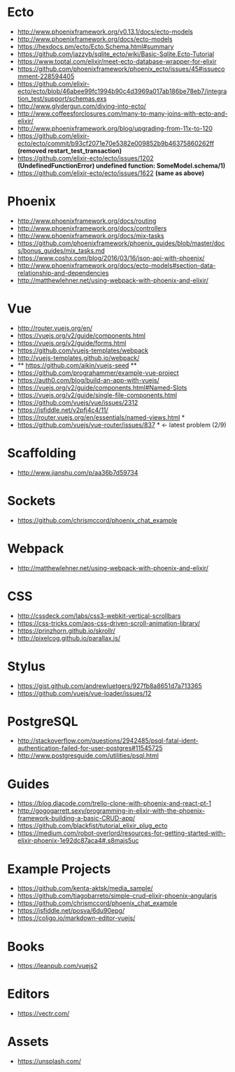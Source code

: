 # Ecto

- http://www.phoenixframework.org/v0.13.1/docs/ecto-models
- http://www.phoenixframework.org/docs/ecto-models
- https://hexdocs.pm/ecto/Ecto.Schema.html#summary
- https://github.com/jazzyb/sqlite_ecto/wiki/Basic-Sqlite.Ecto-Tutorial
- https://www.toptal.com/elixir/meet-ecto-database-wrapper-for-elixir
- https://github.com/phoenixframework/phoenix_ecto/issues/45#issuecomment-228594405
- https://github.com/elixir-ecto/ecto/blob/46abee99fc1994b90c4d3969a017ab186be78eb7/integration_test/support/schemas.exs
- http://www.glydergun.com/diving-into-ecto/
- http://www.coffeesforclosures.com/many-to-many-joins-with-ecto-and-elixir/
- http://www.phoenixframework.org/blog/upgrading-from-11x-to-120
- https://github.com/elixir-ecto/ecto/commit/b93cf2071e70e5382e009852b9b46375860262ff **(removed restart_test_transaction)**
- https://github.com/elixir-ecto/ecto/issues/1202 **(UndefinedFunctionError) undefined function: SomeModel.__schema__/1)**
- https://github.com/elixir-ecto/ecto/issues/1622 **(same as above)**

# Phoenix

- http://www.phoenixframework.org/docs/routing
- http://www.phoenixframework.org/docs/controllers
- http://www.phoenixframework.org/docs/mix-tasks
- https://github.com/phoenixframework/phoenix_guides/blob/master/docs/bonus_guides/mix_tasks.md
- https://www.coshx.com/blog/2016/03/16/json-api-with-phoenix/
- http://www.phoenixframework.org/docs/ecto-models#section-data-relationship-and-dependencies
- http://matthewlehner.net/using-webpack-with-phoenix-and-elixir/

# Vue

- http://router.vuejs.org/en/
- https://vuejs.org/v2/guide/components.html
- https://vuejs.org/v2/guide/forms.html
- https://github.com/vuejs-templates/webpack
- http://vuejs-templates.github.io/webpack/
- ** https://github.com/aikin/vuejs-seed **
- https://github.com/prograhammer/example-vue-project
- https://auth0.com/blog/build-an-app-with-vuejs/
- https://vuejs.org/v2/guide/components.html#Named-Slots
- https://vuejs.org/v2/guide/single-file-components.html
- https://github.com/vuejs/vue/issues/2312
- https://jsfiddle.net/v2pfj4c4/11/
- https://router.vuejs.org/en/essentials/named-views.html *
- https://github.com/vuejs/vue-router/issues/837 * <- latest problem (2/9)

# Scaffolding

- http://www.jianshu.com/p/aa36b7d59734

# Sockets

- https://github.com/chrismccord/phoenix_chat_example

# Webpack

- http://matthewlehner.net/using-webpack-with-phoenix-and-elixir/

# CSS

- http://cssdeck.com/labs/css3-webkit-vertical-scrollbars
- https://css-tricks.com/aos-css-driven-scroll-animation-library/
- https://prinzhorn.github.io/skrollr/
- http://pixelcog.github.io/parallax.js/

# Stylus

- https://gist.github.com/andrewluetgers/927fb8a8651d7a713365
- https://github.com/vuejs/vue-loader/issues/12

# PostgreSQL

- http://stackoverflow.com/questions/2942485/psql-fatal-ident-authentication-failed-for-user-postgres#11545725
- http://www.postgresguide.com/utilities/psql.html

# Guides

- https://blog.diacode.com/trello-clone-with-phoenix-and-react-pt-1
- http://gogogarrett.sexy/programming-in-elixir-with-the-phoenix-framework-building-a-basic-CRUD-app/
- https://github.com/blackfist/tutorial_elixir_plug_ecto
- https://medium.com/robot-overlord/resources-for-getting-started-with-elixir-phoenix-1e92dc87aca4#.s8majs5uc

# Example Projects

- https://github.com/kenta-aktsk/media_sample/
- https://github.com/tiagobarreto/simple-crud-elixir-phoenix-angularjs
- https://github.com/chrismccord/phoenix_chat_example
- https://jsfiddle.net/posva/6du90epg/
- https://coligo.io/markdown-editor-vuejs/

# Books

- https://leanpub.com/vuejs2

# Editors

- https://vectr.com/

# Assets

- https://unsplash.com/
